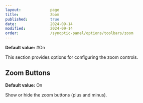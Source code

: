 ```yaml
---
layout:             page
title:              Zoom
published:          true
date:               2024-09-14
modified:           2024-09-14
order:              /synoptic-panel/options/toolbars/zoom
---
```

**Default value:** #On

This section provides options for configuring the zoom controls.

## Zoom Buttons

**Default value:** On

Show or hide the zoom buttons (plus and minus).